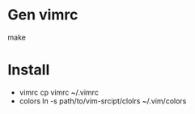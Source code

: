 Gen vimrc
=========
make

Install
=======
- vimrc
  cp vimrc ~/.vimrc
- colors
  ln -s path/to/vim-srcipt/clolrs ~/.vim/colors

